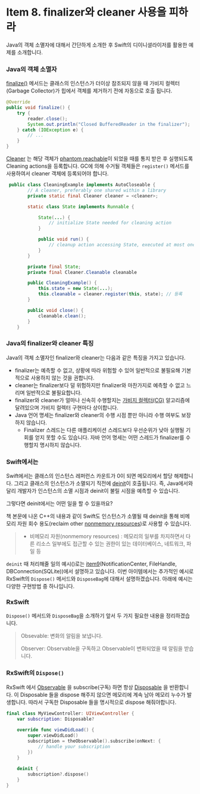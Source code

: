 # Item 8. finalizer와 cleaner 사용을 피하라



Java의 객체 소멸자에 대해서 간단하게 소개한 후 Swift의 디이니셜라이저를 활용한 예제를 소개합니다.

### Java의 객체 소멸자

[finalize()](https://docs.oracle.com/javase/9/docs/api/java/lang/Object.html#finalize--) 메서드는 클래스의 인스턴스가 더이상 참조되지 않을 때 가비지 컬렉터(Garbage Collector)가 힙에서 객체를 제거하기 전에 자동으로 호출 됩니다.

```java
@Override
public void finalize() {
    try {
        reader.close();
        System.out.println("Closed BufferedReader in the finalizer");
    } catch (IOException e) {
        // ...
    }
}
```

[Cleaner](https://docs.oracle.com/javase/9/docs/api/java/lang/ref/Cleaner.html) 는 해당 객체가 [phantom reachable](https://docs.oracle.com/javase/8/docs/api/java/lang/ref/PhantomReference.html)이 되었을 때를 통지 받은 후 실행되도록 Cleaning actions을 등록합니다. GC에 의해 수거될 객체들은 `register()` 메서드를 사용하여서 cleaner 객체에 등록되어야 합니다.

```java
 public class CleaningExample implements AutoCloseable {
        // A cleaner, preferably one shared within a library
        private static final Cleaner cleaner = <cleaner>;

        static class State implements Runnable {

            State(...) {
                // initialize State needed for cleaning action
            }

            public void run() {
                // cleanup action accessing State, executed at most once
            }
        }

        private final State;
        private final Cleaner.Cleanable cleanable

        public CleaningExample() {
            this.state = new State(...);
            this.cleanable = cleaner.register(this, state); // 등록
        }

        public void close() {
            cleanable.clean();
        }
    }
```



### Java의 finalizer와 cleaner 특징

Java의 객체 소멸자인 finalizer와 cleaner는 다음과 같은 특징을 가지고 있습니다.

* finalizer는 예측할 수 없고, 상황에 따라 위험할 수 있어 일반적으로 불필요해 기본적으로 사용하지 않는 것을 권합니다.
* cleaner는 finalizer보다 덜 위험하지만 finalizer와 마찬가지로 예측할 수 없고 느리며 일반적으로 불필요합니다.
* finalizer와 cleaner가 얼마나 신속히 수행할지는 [가비지 컬렉터(CG)](chapter2/item7.md) 알고리즘에 달려있으며 가비지 컬렉터 구현마다 상이합니다.
* Java 언어 명세는 finalizer와 cleaner의 수행 시점 뿐만 아니라 수행 여부도 보장하지 않습니다. 
  * Finalizer 스레드는 다른 애플리케이션 스레드보다 우선순위가 낮아 실행될 기회를 얻지 못할 수도 있습니다. 자바 언어 명세는 어떤 스레드가 finalizer를 수행할지 명시하지 않습니다.



### Swift에서는 

Swift에서는 클래스의 인스턴스 레퍼런스 카운트가 0이 되면 메모리에서 할당 해제합니다. 그리고 클래스의 인스턴스가 소멸되기 직전에 [deinit](https://docs.swift.org/swift-book/LanguageGuide/Deinitialization.html)이 호출됩니다. 즉, Java에서와 달리 개발자가 인스턴스의 소멸 시점과 deinit이 불릴 시점을 예측할 수 있습니다.

그렇다면 deinit에서는 어떤 일을 할 수 있을까요?

책 본문에 나온 C++의 내용과 같이  Swift도 인스턴스가 소멸될 때 deinit을 통해 비메모리 자원 회수 용도(reclaim other [nonmemory resources](https://stackoverflow.com/a/7037712))로 사용할 수 있습니다.

> * 비메모리 자원(nonmemory resources)
>   : 메모리의 일부를 차지하면서 다른 리소스 일부에도 접근할 수 있는 권한이 있는 데이터베이스, 네트워크, 파일 등 

`deinit` 때 처리해줄 일의 예시()로는 [item9](chapter2/item9.md)(NotificationCenter, FileHandle, DBConnection(SQLite))에서 설명하고 있습니다. 이번 아이템에서는 추가적인 예시로 RxSwift의 `Dispose()` 메서드와 `DisposeBag`에 대해서 설명하겠습니다. 아래에 예시는 다양한 구현방법 중 하나입니다.

### RxSwift

`Dispose()` 메서드와 `DisposeBag`을 소개하기 앞서 두 가지 필요한 내용을 정리하겠습니다.

> Obsevable: 변화의 알림을 보냅니다.
>
> Observer: Observable을 구독하고 Observable이 변화되었을 때 알림을 받습니다.
> 
> 
> 
> 

### RxSwift의 `Dispose()`

RxSwift 에서 [Observable](https://github.com/ReactiveX/RxSwift/blob/master/RxSwift/Observable.swift) 을 subscribe(구독) 하면 항상 [Disposable](https://github.com/ReactiveX/RxSwift/blob/master/RxSwift/Disposable.swift) 을 반환합니다. 이 Disposable 들을 dispose 해주지 않으면 메모리에 계속 남아 메모리 누수가 발생합니다. 따라서 구독한 Disposable 들을 명시적으로 dispose 해줘야합니다. 

```swift
final class MyViewController: UIViewController {
    var subscription: Disposable?
    
    override func viewDidLoad() {
        super.viewDidLoad()
        subscription = theObservable().subscribe(onNext: {
            // handle your subscription
        })
    }
    
    deinit {
        subscription?.dispose()
    }
}
```

